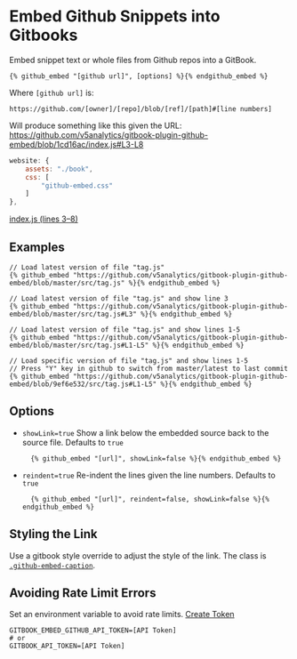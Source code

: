 # Embed Github Snippets into Gitbooks

Embed snippet text or whole files from Github repos into a GitBook.

    {% github_embed "[github url]", [options] %}{% endgithub_embed %}

Where `[github url]` is:

    https://github.com/[owner]/[repo]/blob/[ref]/[path]#[line numbers]

Will produce something like this given the URL: https://github.com/v5analytics/gitbook-plugin-github-embed/blob/1cd16ac/index.js#L3-L8

```js
website: {
    assets: "./book",
    css: [
        "github-embed.css"
    ]
},
```
[index.js (lines 3–8)](https://github.com/v5analytics/gitbook-plugin-github-embed/blob/master/index.js#L3-L8")


## Examples
    
    // Load latest version of file "tag.js"   
    {% github_embed "https://github.com/v5analytics/gitbook-plugin-github-embed/blob/master/src/tag.js" %}{% endgithub_embed %}

    // Load latest version of file "tag.js" and show line 3
    {% github_embed "https://github.com/v5analytics/gitbook-plugin-github-embed/blob/master/src/tag.js#L3" %}{% endgithub_embed %}

    // Load latest version of file "tag.js" and show lines 1-5   
    {% github_embed "https://github.com/v5analytics/gitbook-plugin-github-embed/blob/master/src/tag.js#L1-L5" %}{% endgithub_embed %}

    // Load specific version of file "tag.js" and show lines 1-5   
    // Press "Y" key in github to switch from master/latest to last commit
    {% github_embed "https://github.com/v5analytics/gitbook-plugin-github-embed/blob/9ef6e532/src/tag.js#L1-L5" %}{% endgithub_embed %}

## Options

* `showLink=true` Show a link below the embedded source back to the source file. Defaults to `true`
    
        {% github_embed "[url]", showLink=false %}{% endgithub_embed %}

* `reindent=true` Re-indent the lines given the line numbers. Defaults to `true`

        {% github_embed "[url]", reindent=false, showLink=false %}{% endgithub_embed %}


## Styling the Link

Use a gitbook style override to adjust the style of the link. The class is [`.github-embed-caption`](https://github.com/v5analytics/gitbook-plugin-github-embed/blob/master/book/github-embed.css).

## Avoiding Rate Limit Errors

Set an environment variable to avoid rate limits. [Create Token](https://github.com/settings/tokens)

    GITBOOK_EMBED_GITHUB_API_TOKEN=[API Token]
    # or
    GITBOOK_API_TOKEN=[API Token]


